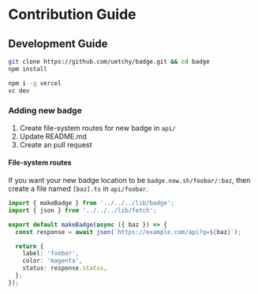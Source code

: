 # Contribution Guide

## Development Guide

```bash
git clone https://github.com/uetchy/badge.git && cd badge
npm install

npm i -g vercel
vc dev
```

### Adding new badge

1. Create file-system routes for new badge in `api/`
2. Update README.md
3. Create an pull request

#### File-system routes

If you want your new badge location to be `badge.now.sh/foobar/:baz`, then create a file named `[baz].ts` in `api/foobar`.

```ts
import { makeBadge } from '../../../lib/badge';
import { json } from '../../../lib/fetch';

export default makeBadge(async ({ baz }) => {
  const response = await json(`https://example.com/api?q=${baz}`);

  return {
    label: 'foobar',
    color: 'magenta',
    status: response.status,
  };
});
```

